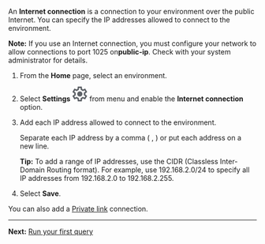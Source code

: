 An **Internet connection** is a connection to your environment over the public Internet. You can specify the IP addresses allowed to connect to the environment.

**Note:** If you use an Internet connection, you must configure your network to allow connections to port 1025 on**public-ip**. Check with your system administrator for details.

1.  From the **Home** page, select an environment.


1.  Select **Settings** ![""](Images/gkz1722447366517.svg) from menu and enable the **Internet connection** option.


1.  Add each IP address allowed to connect to the environment.

    Separate each IP address by a comma ( , ) or put each address on a new line.

    **Tip:** To add a range of IP addresses, use the CIDR (Classless Inter-Domain Routing format). For example, use 192.168.2.0/24 to specify all IP addresses from 192.168.2.0 to 192.168.2.255.


1.  Select **Save**.


You can also add a [Private link](suh1721090175745.md) connection.

---

**Next:** [Run your first query](ahj1695153106508.md)

